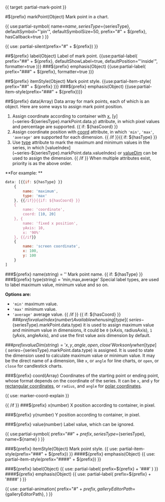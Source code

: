 {{ target: partial-mark-point }}

#${prefix} markPoint(Object)
Mark point in a chart.

{{ use:partial-symbol(
    name=${name},
    seriesType=${seriesType},
    defaultSymbol="'pin'",
    defaultSymbolSize=50,
    prefix="#" + ${prefix},
    hasCallback=true
) }}

{{ use: partial-silent(prefix="#" + ${prefix}) }}

##${prefix} label(Object)
Label of mark point.
{{use:partial-label(
    prefix="##" + ${prefix},
    defaultShowLabel=true,
    defaultPosition="'inside'",
    formatter=true
)}}
###${prefix} emphasis(Object)
{{use:partial-label(
    prefix="###" + ${prefix},
    formatter=true
)}}

##${prefix} itemStyle(Object)
Mark point style.
{{use:partial-item-style(
    prefix="##" + ${prefix}
)}}
###${prefix} emphasis(Object)
{{use:partial-item-style(prefix="###" + ${prefix})}}

##${prefix} data(Array)
Data array for mark points, each of which is an object. Here are some ways to assign mark point position.
1. Assign coordinate according to container with [x](~series-${seriesType}.markPoint.data.x), [y](~series-${seriesType}.markPoint.data.y) attribute, in which pixel values and percentage are supported.
{{ if: ${hasCoord} }}
2. Assign coordinate position with [coord](~series-${seriesType}.markPoint.data.coord) attribute, in which `'min'`, `'max'`, `'average'` are supported for each dimension.
{{ /if }}{{ if: ${hasType} }}
3. Use [type](~series-${seriesType}.markPoint.data.type) attribute to mark the maximum and minimum values in the series, in which [valueIndex](~series-${seriesType}.markPoint.data.valueIndex) or [valueDim](~series-${seriesType}.markPoint.data.valueDim) can be used to assign the dimension.
{{ /if }}
When multiple attributes exist, priority is as the above order.

**For example: **
```js
data: [{{if: ${hasType} }}
    {
        name: 'maximum',
        type: 'max'
    }, {{/if}}{{if: ${hasCoord} }}
    {
        name: 'coordinate',
        coord: [10, 20]
    }, {
        name: 'fixed x position',
        yAxis: 10,
        x: '90%'
    }, {{/if}}
    {
        name: 'screen coordinate',
        x: 100,
        y: 100
    }
]
```
###${prefix} name(string) = ''
Mark point name.
{{ if: ${hasType} }}
###${prefix} type(string) = 'min,max,average'
Special label types, are used to label maximum value, minimum value and so on.

**Options are:**
+ `'min'` maximum value.
+ `'max'` minimum value.
+ `'average'` average value.
{{ /if }}
{{ if: ${hasCoord} }}
###${prefix} valueIndex(number)
Available when using [type](~series-${seriesType}.markPoint.data.type) it is used to assign maximum value and minimum value in dimensions, it could be `0` (xAxis, radiusAxis), `1` (yAxis, angleAxis), and use the first value axis dimension by default.


###${prefix} valueDim(string) = 'x,y,angle,open,close'
Works only when [type](~series-${seriesType}.markPoint.data.type) is assigned. It is used to state the dimension used to calculate maximum value or minimum value. It may be the direct name of a dimension, like `x`, or `angle` for line charts, or `open`, or `close` for candlestick charts.

###${prefix} coord(Array)
Coordinates of the starting point or ending point, whose format depends on the coordinate of the series. It can be `x`, and `y` for [rectangular coordinates](~grid), or `radius`, and `angle` for [polar coordinates](~polar).

{{ use: marker-coord-explain }}

{{ /if }}
###${prefix} x(number)
X position according to container, in pixel.

###${prefix} y(number)
Y position according to container, in pixel.

###${prefix} value(number)
Label value, which can be ignored.

{{ use:partial-symbol(
    prefix="##" + ${prefix},
    seriesType=${seriesType},
    name=${name}
) }}

###${prefix} itemStyle(Object)
Mark point style.
{{ use: partial-item-style(prefix="###" + ${prefix}) }}
####${prefix} emphasis(Object)
{{ use: partial-item-style(prefix="####" + ${prefix}) }}

###${prefix} label(Object)
{{ use: partial-label(
    prefix=${prefix} + '###'
) }}
####${prefix} emphasis(Object)
{{ use: partial-label(
    prefix=${prefix} + '####'
) }}


{{ use: partial-animation(
    prefix="#" + ${prefix},
    galleryEditorPath=${galleryEditorPath},
) }}
